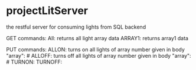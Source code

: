 # projectLitServer
the restful server for consuming lights from SQL backend

GET commands:
    All:
        returns all light array data
    ARRAY1:
        returns array1 data


PUT commands:
    ALLON:
        turns on all lights of array number given in body "array": #
    ALLOFF:
        turns off all lights of array number given in body "array": #
    TURNON:
    TURNOFF:


